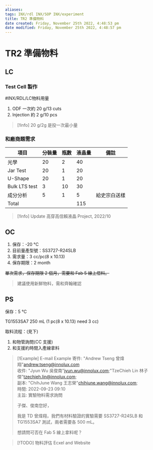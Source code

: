 ```yaml
---
aliases: 
tags: INX/rdl INX/SOP INX/experiment 
title: TR2 準備物料
date created: Friday, November 25th 2022, 4:48:53 pm
date modified: Friday, November 25th 2022, 4:48:57 pm
---
```


# TR2 準備物料

## LC

### Test Cell 製作

#INX/RDL/LC物料用量
1. ODF 一次約 20 g/13 cuts
2. Injection 約 2 g/10 pcs

> [!Info]
> 20 g/2g 是投一次最小量

### 和廠商題需求

| 項目          | 分裝量 | 瓶數 | 液晶量 | 備註         |
| ------------- | ------ | ---- | ------ | ------------ |
| 光學          | 20     | 2    | 40     |              |
| Jar Test      | 20     | 1    | 20     |              |
| U-Shape       | 20     | 1    | 20     |              |
| Bulk LTS test | 3      | 10   | 30     |              |
| 成分分析      | 5      | 1    | 5      | 給史宗白送樣 |
| Total         |        |      | 115    |              |

> [!Info] Update
> 高穿高信賴液晶 Project, 2022/10



## OC

1. 保存：-20 °C
2. 目前量產型號：SS3727-R24SLB
3. 需求量：3 cc/pc(8 x 10.13)
4. 保存期限：2 month

~~單次需求，保存期限 2 個月，需要和 Fab 5 線上借料。~~
> 建議使用新鮮物料，需和齊翰確認

## PS

保存：5 °C

TG1553SA7 250 mL
(1 pc(8 x 10.13) need 3 cc)

取料流程：(見下)
1. 和物管詢問(CC 支援)
2. 和支援約時間入產線拿料

> [!Example] E-mail Example
> 寄件: "Andrew Tseng 曾煒翔"<andrew.tseng@innolux.com>  
> 收件: "Jyun Wu 吳俊南"<jyun.wu@innolux.com>;"TzeChieh Lin 林子傑"<tzechieh.lin@innolux.com>;  
> 副本: "ChihJune Wang 王志榮"<chihjune.wang@innolux.com>;  
> 時間: 2022-09-23 09:10  
> 主旨: 實驗物料需求詢問  
> 
> 子傑、俊南您好，
> 
> 我是 TD 曾煒翔，我們有材料驗證的實驗需要 SS3727-R24SLB 和 TG1553SA7 測試，兩者需要各 500 mL。
> 
> 想請問可否在 Fab 5 線上拿料呢？

> [!TODO]
> 物料評估 Ecxel and Website

